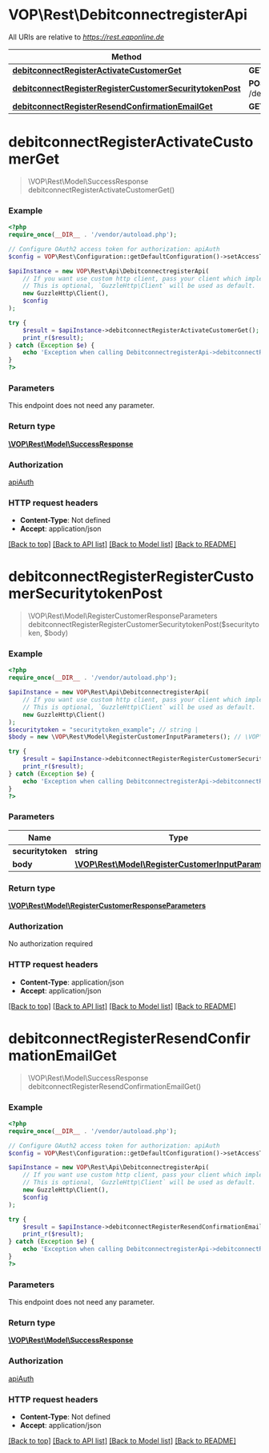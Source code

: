 # VOP\Rest\DebitconnectregisterApi

All URIs are relative to *https://rest.eaponline.de*

Method | HTTP request | Description
------------- | ------------- | -------------
[**debitconnectRegisterActivateCustomerGet**](DebitconnectregisterApi.md#debitconnectregisteractivatecustomerget) | **GET** /debitconnect/register/activateCustomer | 
[**debitconnectRegisterRegisterCustomerSecuritytokenPost**](DebitconnectregisterApi.md#debitconnectregisterregistercustomersecuritytokenpost) | **POST** /debitconnect/register/registerCustomer/{securitytoken} | 
[**debitconnectRegisterResendConfirmationEmailGet**](DebitconnectregisterApi.md#debitconnectregisterresendconfirmationemailget) | **GET** /debitconnect/register/resendConfirmationEmail | 

# **debitconnectRegisterActivateCustomerGet**
> \VOP\Rest\Model\SuccessResponse debitconnectRegisterActivateCustomerGet()



### Example
```php
<?php
require_once(__DIR__ . '/vendor/autoload.php');

// Configure OAuth2 access token for authorization: apiAuth
$config = VOP\Rest\Configuration::getDefaultConfiguration()->setAccessToken('YOUR_ACCESS_TOKEN');

$apiInstance = new VOP\Rest\Api\DebitconnectregisterApi(
    // If you want use custom http client, pass your client which implements `GuzzleHttp\ClientInterface`.
    // This is optional, `GuzzleHttp\Client` will be used as default.
    new GuzzleHttp\Client(),
    $config
);

try {
    $result = $apiInstance->debitconnectRegisterActivateCustomerGet();
    print_r($result);
} catch (Exception $e) {
    echo 'Exception when calling DebitconnectregisterApi->debitconnectRegisterActivateCustomerGet: ', $e->getMessage(), PHP_EOL;
}
?>
```

### Parameters
This endpoint does not need any parameter.

### Return type

[**\VOP\Rest\Model\SuccessResponse**](../Model/SuccessResponse.md)

### Authorization

[apiAuth](../../README.md#apiAuth)

### HTTP request headers

 - **Content-Type**: Not defined
 - **Accept**: application/json

[[Back to top]](#) [[Back to API list]](../../README.md#documentation-for-api-endpoints) [[Back to Model list]](../../README.md#documentation-for-models) [[Back to README]](../../README.md)

# **debitconnectRegisterRegisterCustomerSecuritytokenPost**
> \VOP\Rest\Model\RegisterCustomerResponseParameters debitconnectRegisterRegisterCustomerSecuritytokenPost($securitytoken, $body)



### Example
```php
<?php
require_once(__DIR__ . '/vendor/autoload.php');

$apiInstance = new VOP\Rest\Api\DebitconnectregisterApi(
    // If you want use custom http client, pass your client which implements `GuzzleHttp\ClientInterface`.
    // This is optional, `GuzzleHttp\Client` will be used as default.
    new GuzzleHttp\Client()
);
$securitytoken = "securitytoken_example"; // string | 
$body = new \VOP\Rest\Model\RegisterCustomerInputParameters(); // \VOP\Rest\Model\RegisterCustomerInputParameters | 

try {
    $result = $apiInstance->debitconnectRegisterRegisterCustomerSecuritytokenPost($securitytoken, $body);
    print_r($result);
} catch (Exception $e) {
    echo 'Exception when calling DebitconnectregisterApi->debitconnectRegisterRegisterCustomerSecuritytokenPost: ', $e->getMessage(), PHP_EOL;
}
?>
```

### Parameters

Name | Type | Description  | Notes
------------- | ------------- | ------------- | -------------
 **securitytoken** | **string**|  |
 **body** | [**\VOP\Rest\Model\RegisterCustomerInputParameters**](../Model/RegisterCustomerInputParameters.md)|  | [optional]

### Return type

[**\VOP\Rest\Model\RegisterCustomerResponseParameters**](../Model/RegisterCustomerResponseParameters.md)

### Authorization

No authorization required

### HTTP request headers

 - **Content-Type**: application/json
 - **Accept**: application/json

[[Back to top]](#) [[Back to API list]](../../README.md#documentation-for-api-endpoints) [[Back to Model list]](../../README.md#documentation-for-models) [[Back to README]](../../README.md)

# **debitconnectRegisterResendConfirmationEmailGet**
> \VOP\Rest\Model\SuccessResponse debitconnectRegisterResendConfirmationEmailGet()



### Example
```php
<?php
require_once(__DIR__ . '/vendor/autoload.php');

// Configure OAuth2 access token for authorization: apiAuth
$config = VOP\Rest\Configuration::getDefaultConfiguration()->setAccessToken('YOUR_ACCESS_TOKEN');

$apiInstance = new VOP\Rest\Api\DebitconnectregisterApi(
    // If you want use custom http client, pass your client which implements `GuzzleHttp\ClientInterface`.
    // This is optional, `GuzzleHttp\Client` will be used as default.
    new GuzzleHttp\Client(),
    $config
);

try {
    $result = $apiInstance->debitconnectRegisterResendConfirmationEmailGet();
    print_r($result);
} catch (Exception $e) {
    echo 'Exception when calling DebitconnectregisterApi->debitconnectRegisterResendConfirmationEmailGet: ', $e->getMessage(), PHP_EOL;
}
?>
```

### Parameters
This endpoint does not need any parameter.

### Return type

[**\VOP\Rest\Model\SuccessResponse**](../Model/SuccessResponse.md)

### Authorization

[apiAuth](../../README.md#apiAuth)

### HTTP request headers

 - **Content-Type**: Not defined
 - **Accept**: application/json

[[Back to top]](#) [[Back to API list]](../../README.md#documentation-for-api-endpoints) [[Back to Model list]](../../README.md#documentation-for-models) [[Back to README]](../../README.md)

